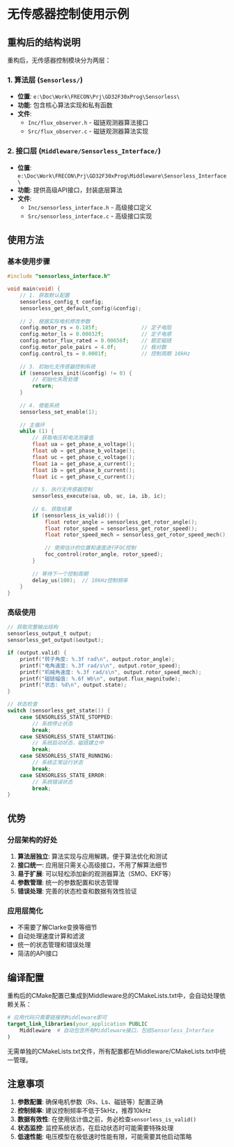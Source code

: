 # 无传感器控制使用示例

## 重构后的结构说明

重构后，无传感器控制模块分为两层：

### 1. 算法层 (`Sensorless/`)
- **位置**: `e:\Doc\Work\FRECON\Prj\GD32F30xProg\Sensorless\`
- **功能**: 包含核心算法实现和私有函数
- **文件**:
  - `Inc/flux_observer.h` - 磁链观测器算法接口
  - `Src/flux_observer.c` - 磁链观测器算法实现

### 2. 接口层 (`Middleware/Sensorless_Interface/`)
- **位置**: `e:\Doc\Work\FRECON\Prj\GD32F30xProg\Middleware\Sensorless_Interface\`
- **功能**: 提供高级API接口，封装底层算法
- **文件**:
  - `Inc/sensorless_interface.h` - 高级接口定义
  - `Src/sensorless_interface.c` - 高级接口实现

## 使用方法

### 基本使用步骤

```c
#include "sensorless_interface.h"

void main(void) {
    // 1. 获取默认配置
    sensorless_config_t config;
    sensorless_get_default_config(&config);
    
    // 2. 根据实际电机修改参数
    config.motor_rs = 0.185f;              // 定子电阻
    config.motor_ls = 0.00032f;            // 定子电感
    config.motor_flux_rated = 0.00656f;    // 额定磁链
    config.motor_pole_pairs = 4.0f;        // 极对数
    config.control_ts = 0.0001f;           // 控制周期 10kHz
    
    // 3. 初始化无传感器控制系统
    if (sensorless_init(&config) != 0) {
        // 初始化失败处理
        return;
    }
    
    // 4. 使能系统
    sensorless_set_enable(1);
    
    // 主循环
    while (1) {
        // 获取电压和电流测量值
        float ua = get_phase_a_voltage();
        float ub = get_phase_b_voltage();
        float uc = get_phase_c_voltage();
        float ia = get_phase_a_current();
        float ib = get_phase_b_current();
        float ic = get_phase_c_current();
        
        // 5. 执行无传感器控制
        sensorless_execute(ua, ub, uc, ia, ib, ic);
        
        // 6. 获取结果
        if (sensorless_is_valid()) {
            float rotor_angle = sensorless_get_rotor_angle();
            float rotor_speed = sensorless_get_rotor_speed();
            float rotor_speed_mech = sensorless_get_rotor_speed_mech();
            
            // 使用估计的位置和速度进行FOC控制
            foc_control(rotor_angle, rotor_speed);
        }
        
        // 等待下一个控制周期
        delay_us(100);  // 10kHz控制频率
    }
}
```

### 高级使用

```c
// 获取完整输出结构
sensorless_output_t output;
sensorless_get_output(&output);

if (output.valid) {
    printf("转子角度: %.3f rad\n", output.rotor_angle);
    printf("电角速度: %.3f rad/s\n", output.rotor_speed);
    printf("机械角速度: %.3f rad/s\n", output.rotor_speed_mech);
    printf("磁链幅值: %.6f Wb\n", output.flux_magnitude);
    printf("状态: %d\n", output.state);
}

// 状态检查
switch (sensorless_get_state()) {
    case SENSORLESS_STATE_STOPPED:
        // 系统停止状态
        break;
    case SENSORLESS_STATE_STARTING:
        // 系统启动状态，磁链建立中
        break;
    case SENSORLESS_STATE_RUNNING:
        // 系统正常运行状态
        break;
    case SENSORLESS_STATE_ERROR:
        // 系统错误状态
        break;
}
```

## 优势

### 分层架构的好处

1. **算法层独立**: 算法实现与应用解耦，便于算法优化和测试
2. **接口统一**: 应用层只需关心高级接口，不用了解算法细节
3. **易于扩展**: 可以轻松添加新的观测器算法（SMO、EKF等）
4. **参数管理**: 统一的参数配置和状态管理
5. **错误处理**: 完善的状态检查和数据有效性验证

### 应用层简化

- 不需要了解Clarke变换等细节
- 自动处理速度计算和滤波
- 统一的状态管理和错误处理
- 简洁的API接口

## 编译配置

重构后的CMake配置已集成到Middleware总的CMakeLists.txt中，会自动处理依赖关系：

```cmake
# 应用代码只需要链接到Middleware即可
target_link_libraries(your_application PUBLIC
    Middleware  # 自动包含所有Middleware接口，包括Sensorless_Interface
)
```

无需单独的CMakeLists.txt文件，所有配置都在Middleware/CMakeLists.txt中统一管理。

## 注意事项

1. **参数配置**: 确保电机参数（Rs、Ls、磁链等）配置正确
2. **控制频率**: 建议控制频率不低于5kHz，推荐10kHz
3. **数据有效性**: 在使用估计值之前，务必检查`sensorless_is_valid()`
4. **状态监控**: 监控系统状态，在启动状态时可能需要特殊处理
5. **低速性能**: 电压模型在极低速时性能有限，可能需要其他启动策略
